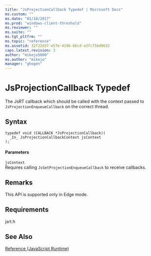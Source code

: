 ```yaml
---
title: "JsProjectionCallback Typedef | Microsoft Docs"
ms.custom: ""
ms.date: "01/18/2017"
ms.prod: "windows-client-threshold"
ms.reviewer: ""
ms.suite: ""
ms.tgt_pltfrm: ""
ms.topic: "reference"
ms.assetid: 32f22d37-e57e-4196-b6cd-a3fc75bd0632
caps.latest.revision: 3
author: "mikejo5000"
ms.author: "mikejo"
manager: "ghogen"
---
```

# JsProjectionCallback Typedef
The JsRT callback which should be called with the context passed to `JsProjectionEnqueueCallback` on the correct thread.  
  
## Syntax  
  
```  
typedef void (CALLBACK *JsProjectionCallback)(  
  _In_ JsProjectionCallbackContext jsContext  
);  
```  
  
#### Parameters  
 `jsContext`  
 Requires calling `JsSetProjectionEnqueueCallback` to receive callbacks.  
  
## Remarks  
 This API is supported only in Edge mode.  
  
## Requirements  
 jsrt.h  
  
## See Also  
 [Reference (JavaScript Runtime)](../chakra-hosting/reference-javascript-runtime.md)